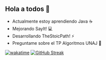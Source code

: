 ## Hola a todos 👋
  - Actualmente estoy aprendiendo Java :coffee: 
  - Mejorando SayIt! :computer:
  - Desarrollando TheStoicPath! ⚡
  - Preguntame sobre el TP Algoritmos UNAJ 💬
   
[![wakatime](https://wakatime.com/badge/user/2c637c62-33b6-466c-8ef4-ec0e42de03a2.svg)](https://wakatime.com/@2c637c62-33b6-466c-8ef4-ec0e42de03a2)
[![GitHub Streak](https://streak-stats.demolab.com/LovisottoSantiago=DenverCoder1)](https://git.io/streak-stats)

<!--
**LovisottoSantiago/LovisottoSantiago** is a ✨ _special_ ✨ repository because its `README.md` (this file) appears on your GitHub profile.

Here are some ideas to get you started:

- 🔭 I’m currently working on ...
- 🌱 I’m currently learning ...
- 👯 I’m looking to collaborate on ...
- 🤔 I’m looking for help with ...
- 💬 Ask me about ...
- 📫 How to reach me: ...
- 😄 Pronouns: ...
- ⚡ Fun fact: ...
-->
